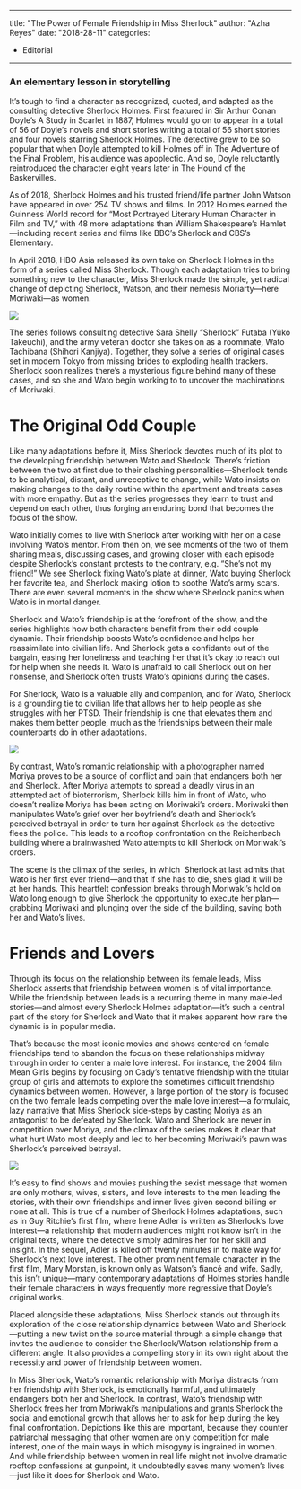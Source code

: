 
---
title: "The Power of Female Friendship in Miss Sherlock"
author: "Azha Reyes"
date: "2018-28-11"
categories:
- Editorial
---

### An elementary lesson in storytelling

It’s tough to find a character as recognized, quoted, and adapted as the consulting detective Sherlock Holmes. First featured in Sir Arthur Conan Doyle’s A Study in Scarlet in 1887, Holmes would go on to appear in a total of 56 of Doyle’s novels and short stories writing a total of 56 short stories and four novels starring Sherlock Holmes. The detective grew to be so popular that when Doyle attempted to kill Holmes off in The Adventure of the Final Problem, his audience was apoplectic. And so, Doyle reluctantly reintroduced the character eight years later in The Hound of the Baskervilles. 

As of 2018, Sherlock Holmes and his trusted friend/life partner John Watson have appeared in over 254 TV shows and films. In 2012 Holmes earned the Guinness World record for “Most Portrayed Literary Human Character in Film and TV,” with 48 more adaptations than William Shakespeare’s Hamlet—including recent series and films like BBC’s Sherlock and CBS’s Elementary.

In April 2018, HBO Asia released its own take on Sherlock Holmes in the form of a series called Miss Sherlock. Though each adaptation tries to bring something new to the character, Miss Sherlock made the simple, yet radical change of depicting Sherlock, Watson, and their nemesis Moriarty—here Moriwaki—as women.

![](https://i2.wp.com/vrvblog.co/wp-content/uploads/2018/11/3-2-1024x576.jpg?resize=1024%2C576&#038;ssl=1)

The series follows consulting detective Sara Shelly &#8220;Sherlock&#8221; Futaba (Yûko Takeuchi), and the army veteran doctor she takes on as a roommate, Wato Tachibana (Shihori Kanjiya). Together, they solve a series of original cases set in modern Tokyo from missing brides to exploding health trackers. Sherlock soon realizes there’s a mysterious figure behind many of these cases, and so she and Wato begin working to to uncover the machinations of Moriwaki.

# The Original Odd Couple

Like many adaptations before it, Miss Sherlock devotes much of its plot to the developing friendship between Wato and Sherlock. There&#8217;s friction between the two at first due to their clashing personalities—Sherlock tends to be analytical, distant, and unreceptive to change, while Wato insists on making changes to the daily routine within the apartment and treats cases with more empathy. But as the series progresses they learn to trust and depend on each other, thus forging an enduring bond that becomes the focus of the show.

Wato initially comes to live with Sherlock after working with her on a case involving Wato&#8217;s mentor. From then on, we see moments of the two of them sharing meals, discussing cases, and growing closer with each episode despite Sherlock’s constant protests to the contrary, e.g. &#8220;She’s not my friend!&#8221; We see Sherlock fixing Wato’s plate at dinner, Wato buying Sherlock her favorite tea, and Sherlock making lotion to soothe Wato’s army scars. There are even several moments in the show where Sherlock panics when Wato is in mortal danger.

Sherlock and Wato’s friendship is at the forefront of the show, and the series highlights how both characters benefit from their odd couple dynamic. Their friendship boosts Wato’s confidence and helps her reassimilate into civilian life. And Sherlock gets a confidante out of the bargain, easing her loneliness and teaching her that it’s okay to reach out for help when she needs it. Wato is unafraid to call Sherlock out on her nonsense, and Sherlock often trusts Wato’s opinions during the cases. 

For Sherlock, Wato is a valuable ally and companion, and for Wato, Sherlock is a grounding tie to civilian life that allows her to help people as she struggles with her PTSD. Their friendship is one that elevates them and makes them better people, much as the friendships between their male counterparts do in other adaptations.

![](https://i2.wp.com/vrvblog.co/wp-content/uploads/2018/11/2-2-1024x682.jpg?resize=1024%2C682&#038;ssl=1)

By contrast, Wato’s romantic relationship with a photographer named Moriya proves to be a source of conflict and pain that endangers both her and Sherlock. After Moriya attempts to spread a deadly virus in an attempted act of bioterrorism, Sherlock kills him in front of Wato, who doesn&#8217;t realize Moriya has been acting on Moriwaki&#8217;s orders. Moriwaki then manipulates Wato&#8217;s grief over her boyfriend’s death and Sherlock’s perceived betrayal in order to turn her against Sherlock as the detective flees the police. This leads to a rooftop confrontation on the Reichenbach building where a brainwashed Wato attempts to kill Sherlock on Moriwaki&#8217;s orders.

The scene is the climax of the series, in which  Sherlock at last admits that Wato is her first ever friend—and that if she has to die, she’s glad it will be at her hands. This heartfelt confession breaks through Moriwaki’s hold on Wato long enough to give Sherlock the opportunity to execute her plan—grabbing Moriwaki and plunging over the side of the building, saving both her and Wato&#8217;s lives. 

# **Friends and Lovers**

Through its focus on the relationship between its female leads, Miss Sherlock asserts that friendship between women is of vital importance. While the friendship between leads is a recurring theme in many male-led stories—and almost every Sherlock Holmes adaptation—it’s such a central part of the story for Sherlock and Wato that it makes apparent how rare the dynamic is in popular media.

That’s because the most iconic movies and shows centered on female friendships tend to abandon the focus on these relationships midway through in order to center a male love interest. For instance, the 2004 film Mean Girls begins by focusing on Cady’s tentative friendship with the titular group of girls and attempts to explore the sometimes difficult friendship dynamics between women. However, a large portion of the story is focused on the two female leads competing over the male love interest—a formulaic, lazy narrative that Miss Sherlock side-steps by casting Moriya as an antagonist to be defeated by Sherlock. Wato and Sherlock are never in competition over Moriya, and the climax of the series makes it clear that what hurt Wato most deeply and led to her becoming Moriwaki’s pawn was Sherlock’s perceived betrayal.

![](https://i1.wp.com/vrvblog.co/wp-content/uploads/2018/11/1-1024x683.jpeg?resize=1024%2C683&#038;ssl=1)

It’s easy to find shows and movies pushing the sexist message that women are only mothers, wives, sisters, and love interests to the men leading the stories, with their own friendships and inner lives given second billing or none at all. This is true of a number of Sherlock Holmes adaptations, such as in Guy Ritchie’s first film, where Irene Adler is written as Sherlock’s love interest—a relationship that modern audiences might not know isn’t in the original texts, where the detective simply admires her for her skill and insight. In the sequel, Adler is killed off twenty minutes in to make way for Sherlock’s next love interest. The other prominent female character in the first film, Mary Morstan, is known only as Watson’s fiancé and wife. Sadly, this isn’t unique—many contemporary adaptations of Holmes stories handle their female characters in ways frequently more regressive that Doyle’s original works. 

Placed alongside these adaptations, Miss Sherlock stands out through its exploration of the close relationship dynamics between Wato and Sherlock—putting a new twist on the source material through a simple change that invites the audience to consider the Sherlock/Watson relationship from a different angle. It also provides a compelling story in its own right about the necessity and power of friendship between women.

In Miss Sherlock, Wato’s romantic relationship with Moriya distracts from her friendship with Sherlock, is emotionally harmful, and ultimately endangers both her and Sherlock. In contrast, Wato&#8217;s friendship with Sherlock frees her from Moriwaki’s manipulations and grants Sherlock the social and emotional growth that allows her to ask for help during the key final confrontation. Depictions like this are important, because they counter patriarchal messaging that other women are only competition for male interest, one of the main ways in which misogyny is ingrained in women. And while friendship between women in real life might not involve dramatic rooftop confessions at gunpoint, it undoubtedly saves many women’s lives—just like it does for Sherlock and Wato.
